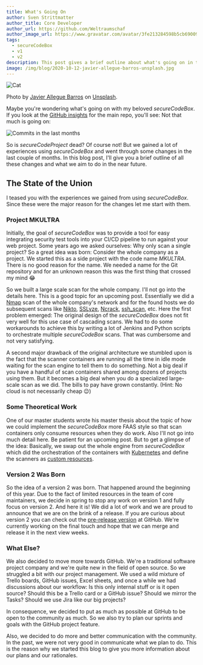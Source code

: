 ```yaml
---
title: What's Going On
author: Sven Strittmatter
author_title: Core Developer
author_url: https://github.com/Weltraumschaf
author_image_url: https://www.gravatar.com/avatar/3fe213284598b5cb69009665902c77a1
tags:
  - secureCodeBox
  - v1
  - v2
description: This post gives a brief outline about what's going on in the secureCodeBox project.
image: /img/blog/2020-10-12-javier-allegue-barros-unsplash.jpg
---
```


![Cat](/img/blog/2020-10-12-javier-allegue-barros-unsplash.jpg)

Photo by [Javier Allegue Barros](https://unsplash.com/@soymeraki) on [Unsplash](https://unsplash.com/).

Maybe you're wondering what's going on with my beloved _secureCodeBox_. If you look at the [GitHub insights](https://github.com/secureCodeBox/secureCodeBox/pulse) for the main repo, you'll see: Not that much is going on:

![Commits in the last months](/img/blog/2020-10-12-commits.png)

So is _secureCodeProject_ dead? Of course not! But we gained a lot of experiences using _secureCodeBox_ and went through some changes in the last couple of months. In this blog post, I'll give you a brief outline of all these changes and what we aim to do in the near future.

<!--truncate-->

## The State of the Union

I teased you with the experiences we gained from using _secureCodeBox_. Since these were the major reason for the changes let me start with them.

### Project MKULTRA

Initially, the goal of _secureCodeBox_ was to provide a tool for easy integrating security test tools into your CI/CD pipeline to run against your web project. Some years ago we asked ourselves: Why only scan a single project? So a great idea was born: Consider the whole company as a project. We started this as a side project with the code name _MKULTRA_. There is no good reason for the name. We needed a name for the Git repository and for an unknown reason this was the first thing that crossed my mind 😂

So we built a large scale scan for the whole company. I'll not go into the details here. This is a good topic for an upcoming post. Essentially we did a [Nmap][nmap] scan of the whole company's network and for the found hosts we do subsequent scans like [Nikto][nikto], [SSLyze][sslyze], [Ncrack][ncrack], [ssh_scan][ssh_scan], etc. Here the first problem emerged: The original design of the _secureCodeBox_ does not fit very well for this use case of cascading scans. We had to do some workarounds to achieve this by writing a lot of Jenkins and Python scripts to orchestrate multiple _secureCodeBox_ scans. That was cumbersome and not very satisfying.

A second major drawback of the original architecture we stumbled upon is the fact that the scanner containers are running  all the time in idle mode waiting for the scan engine to tell them to do something. Not a big deal if you have a handful of scan containers shared among dozens of projects using them. But it becomes a big deal when you do a specialized large-scale scan as we did. The bills to pay have grown constantly. (Hint: No cloud is not necessarily cheap 😉)

### Some Theoretical Work

One of our master students wrote his master thesis about the topic of how we could implement the _secureCodeBox_ more FAAS style so that scan containers only consume resources when they do work. Also I'll not go into much detail here. Be patient for an upcoming post. But to get a glimpse of the idea: Basically, we swap out the whole engine from _secureCodeBox_ which did the orchestration of the containers with [Kubernetes][kubernetes] and define the scanners as [custom resources][custom-resources].

### Version 2 Was Born

So the idea of a version 2 was born. That happened around the beginning of this year. Due to the fact of limited resources in the team of core maintainers, we decide in spring to stop any work on version 1 and fully focus on version 2. And here it is! We did a lot of work and we are proud to announce that we are on the brink of  a release. If you are curious about version 2 you can check out the [pre-release version][scb-v2] at GitHub. We're currently working on the final touch and hope that we can merge and release it in the next view weeks.

### What Else?

We also decided to move more towards GitHub. We're a traditional software project company and we're quite new in the field of open source. So we struggled a bit with our project management. We used a wild mixture of Trello boards, GitHub issues, Excel sheets, and once a while we had discussions about our workflow: Is this only internal stuff or is it open source? Should this be a Trello card or a GitHub issue? Should we mirror the Tasks? Should we use Jira like our big projects?

In consequence, we decided to put as much as possible at GitHub to be open to the community as much. So we also try to plan our sprints and goals with the GitHub project feature.

Also, we decided to do more and better communication with the community. In the past, we were not very good in communicate what we plan to do. This is the reason why we started this blog to give you more information about our plans and our rationales.

[nmap]: https://nmap.org/
[nikto]: https://cirt.net/Nikto2
[sslyze]: https://github.com/nabla-c0d3/sslyze
[ncrack]: https://nmap.org/ncrack/
[ssh_scan]: https://github.com/mozilla/ssh_scan
[kubernetes]: https://kubernetes.io/
[custom-resources]: https://kubernetes.io/docs/concepts/extend-kubernetes/api-extension/custom-resources/
[scb-v2]: https://github.com/secureCodeBox/secureCodeBox
